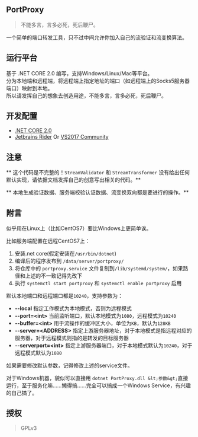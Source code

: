 ## PortProxy

> 不能多言，言多必死，死后鞭尸。

一个简单的端口转发工具，只不过中间允许你加入自己的流验证和流变换算法。

## 运行平台

基于 .NET CORE 2.0 编写，支持Windows/Linux/Mac等平台。  
分为本地端和远程端，将远程端上指定地址的端口（如远程端上的Socks5服务器端口）映射到本地。  
所以请发挥自己的想象去创造用途，不能多言，言多必死，死后鞭尸。

## 开发配置

- [.NET CORE 2.0](https://www.microsoft.com/net/download/windows)
- [Jetbrains Rider](https://www.jetbrains.com/rider/) Or [VS2017 Community](https://www.visualstudio.com/thank-you-downloading-visual-studio/?sku=community&rel=15)

## 注意

** 这个代码是不完整的！`StreamValidator` 和 `StreamTransformer` 没有给出任何默认实现，请依据文档发挥自己的创意写出相关的代码。**

** 本地生成验证数据、服务端校验认证数据、流变换双向都是要进行的操作。**

## 附言

似乎用在Linux上（比如CentOS7）要比Windows上更简单诶。

比如服务端配置在远程CentOS7上：

1. 安装.net core(假定安装在`/usr/bin/dotnet`)
2. 编译后的程序发布到 `/data/server/portproxy/`
3. 将仓库中的 `portproxy.service` 文件复制到`/lib/systemd/system/`，如果路径和上述的不一致记得先改下
4. 执行 `systemctl start portproxy` 和 `systemctl enable portproxy` 启用

默认本地端口和远程端口都是`10240`，支持参数为：

- **--local** 指定工作模式为本地模式，否则为远程模式
- **--port=&lt;int&gt;** 当前监听端口，默认本地模式为`1080`，远程模式为`10240`
- **--buffer=&lt;int&gt;** 用于流操作的缓冲区大小，单位为`KB`，默认为`128KB`
- **--server=&lt;ADDRESS&gt;** 指定上游服务器地址，对于本地模式是指远程对应的服务器，对于远程模式则指的是转发的目标服务器
- **--serverport=&lt;int&gt;** 指定上游服务器端口，对于本地模式默认为`10240`，对于远程模式默认为`1080`

如果需要修改默认参数，记得修改上述的service文件。

对于Windows机器，貌似可以直接用 `dotnet PortProxy.dll &lt;参数&gt;`直接运行，至于服务化嘛……懒得搞……完全可以搞成一个Windows Service，有兴趣的自己搞了。

## 授权

> GPLv3